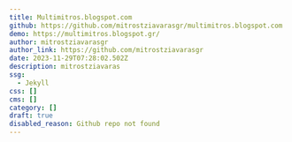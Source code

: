 ```yaml
---
title: Multimitros.blogspot.com
github: https://github.com/mitrostziavarasgr/multimitros.blogspot.com
demo: https://multimitros.blogspot.gr/
author: mitrostziavarasgr
author_link: https://github.com/mitrostziavarasgr
date: 2023-11-29T07:28:02.502Z
description: mitrostziavaras
ssg:
  - Jekyll
css: []
cms: []
category: []
draft: true
disabled_reason: Github repo not found
---
```

